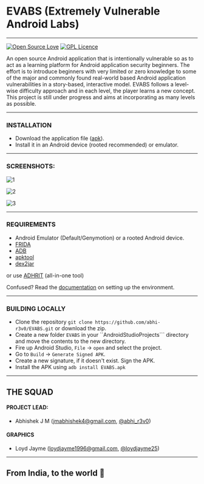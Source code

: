 # EVABS (Extremely Vulnerable Android Labs)

---

[![Open Source Love](https://badges.frapsoft.com/os/v2/open-source.svg?v=103)](https://www.github.com/abhi-r3v0/EVABS)  [![GPL Licence](https://badges.frapsoft.com/os/gpl/gpl.png?v=103)](https://www.github.com/abhi-r3v0/EVABS)

An open source Android application that is intentionally vulnerable so as to act as a learning platform for Android application security beginners. The effort is to introduce beginners with very limited or zero knowledge to some of the major and commonly found real-world based Android application vulnerabilities in a story-based, interactive model. EVABS follows a level-wise difficulty approach and in each level, the player learns a new concept. This project is still under progress and aims at incorporating as many levels as possible.

---

### INSTALLATION

* Download the application file ([apk](https://github.com/abhi-r3v0/EVABS/blob/master/EVABSv1.0.1.apk)).
* Install it in an Android device (rooted recommended) or emulator.

---

### SCREENSHOTS:

![1](docs/images/ss1.jpg)

![2](docs/images/ss2.jpg)

![3](docs/images/ss3.jpg)

---

### REQUIREMENTS

* Android Emulator (Default/Genymotion) or a rooted Android device.
* [FRIDA](https://frida.re/)
* [ADB](https://www.xda-developers.com/install-adb-windows-macos-linux/)
* [apktool](https://ibotpeaches.github.io/Apktool/)
* [dex2jar](https://github.com/pxb1988/dex2jar)

or use [ADHRIT](https://github.com/abhi-r3v0/Adhrit) (all-in-one tool)

Confused? Read the [documentation]() on setting up the environment.

---

### BUILDING LOCALLY

* Clone the repository ```git clone https://github.com/abhi-r3v0/EVABS.git``` or download the zip.
* Create a new folder ```EVABS``` in your ``AndroidStudioProjects``` directory and move the contents to the new directory.
* Fire up Android Studio, ```File``` -> ```open``` and select the project.
* Go to ```Build``` -> ```Generate Signed APK```.
* Create a new signature, if it doesn't exist. Sign the APK.
* Install the APK using ```adb install EVABS.apk```

---

## THE SQUAD

#### PROJECT LEAD:

* Abhishek J M (jmabhishek4@gmail.com, [@abhi_r3v0](https://twitter.com/abhi_r3v0))

#### GRAPHICS

* Loyd Jayme (loydjayme1996@gmail.com, [@loydjayme25](https://github.com/loydjayme25))

---

## From India, to the world :blue_heart:
